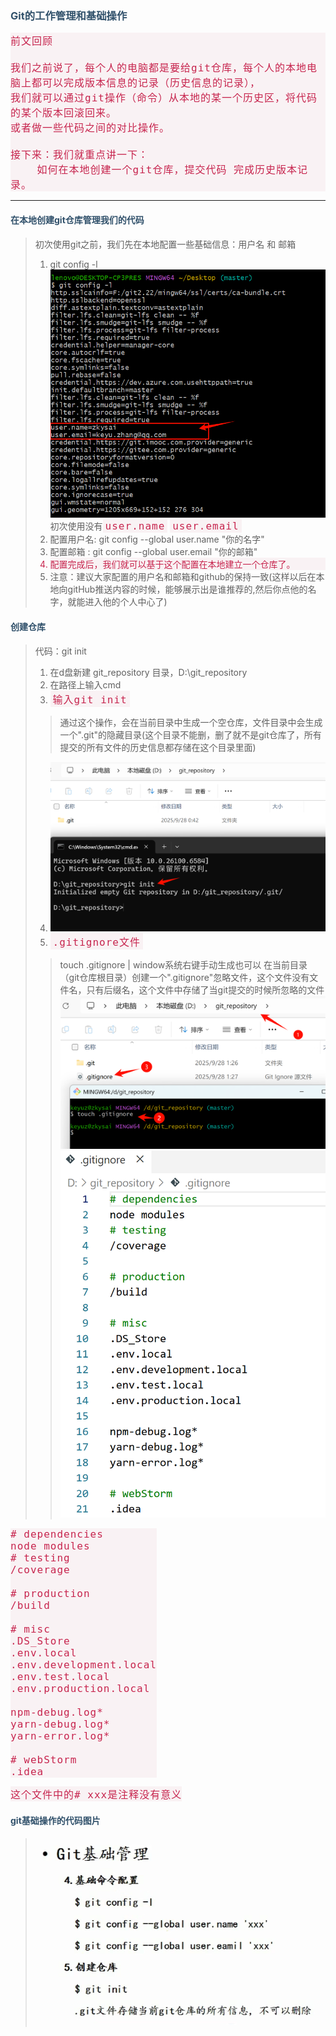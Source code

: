 ### Git的工作管理和基础操作
```
前文回顾

我们之前说了，每个人的电脑都是要给git仓库，每个人的本地电脑上都可以完成版本信息的记录（历史信息的记录），
我们就可以通过git操作（命令）从本地的某一个历史区，将代码的某个版本回滚回来。
或者做一些代码之间的对比操作。

接下来：我们就重点讲一下：
    如何在本地创建一个git仓库，提交代码 完成历史版本记录。
```
---
#### 在本地创建git仓库管理我们的代码
> 初次使用git之前，我们先在本地配置一些基础信息：用户名 和 邮箱
>     
> 1. git config -l 
> ![](git%20config%20-l命令.png)
> 初次使用没有`user.name` `user.email`
> 2. 配置用户名: git config --global user.name "你的名字"
> 3. 配置邮箱  : git config --global user.email "你的邮箱"
> 4. 配置完成后，我们就可以基于这个配置在本地建立一个仓库了。
> 5. 注意：建议大家配置的用户名和邮箱和github的保持一致(这样以后在本地向gitHub推送内容的时候，能够展示出是谁推荐的,然后你点他的名字，就能进入他的个人中心了)


#### 创建仓库
> 代码：git init
> 1. 在d盘新建 git_repository 目录，D:\git_repository
> 2. 在路径上输入cmd
> 3. `输入git init`
>>通过这个操作，会在当前目录中生成一个空仓库，文件目录中会生成一个".git"的隐藏目录(这个目录不能删，删了就不是git仓库了，所有提交的所有文件的历史信息都存储在这个目录里面)
> 4. ![git初始化本地仓库](git初始化本地仓库.png "git初始化本地仓库")
> 5. `.gitignore文件`
>> touch .gitignore | window系统右键手动生成也可以
>> 在当前目录（git仓库根目录）创建一个".gitignore"忽略文件，这个文件没有文件名，只有后缀名，这个文件中存储了当git提交的时候所忽略的文件
>> ![生成.gitignore文件](生成.gitignore文件.png "生成.gitignore文件")
>> ![.gitignore中要忽略的文件名](.gitignore中要忽略的文件名.png ".gitignore中要忽略的文件名")
```
# dependencies
node modules
# testing
/coverage

# production
/build

# misc
.DS_Store
.env.local
.env.development.local
.env.test.local
.env.production.local

npm-debug.log*
yarn-debug.log*
yarn-error.log*

# webStorm
.idea
```

```
这个文件中的# xxx是注释没有意义
```
#### git基础操作的代码图片
> ![Git基础管理](Git基础管理.png "Git基础管理")


<style>
    h3,h4{
        color: #31516B;
    }

    code{
        display: inline-block;
        padding: 1px 4px;
        font-size: 16px;
        color:rgba(199,37,78);
        background-color:rgba(249,242,244);
        letter-spacing: 1px;
    }

    li:nth-of-type(4){
        color:rgba(199,37,78);
        background-color:rgba(249,242,244);
    }

    .span-red{
        display: inline-block;
        padding: 1px 4px;
        font-size: 16px;
        color:rgba(199,37,78);
        background-color:rgba(249,242,244);
        letter-spacing: 1px;
    }   
</style>
